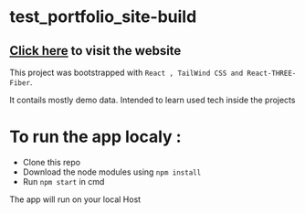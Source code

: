 # test_portfolio_site-build
 ## [Click here](https://porifolio-site-0bf712.netlify.app/) to visit the website

This project was bootstrapped with `React , TailWind CSS and React-THREE-Fiber`.
 
 It contails mostly demo data. Intended to learn used tech inside the projects


# To run the app localy :
   - Clone this repo
   - Download the node modules using `npm install`
   - Run `npm start` in cmd

The app will run on your local Host
